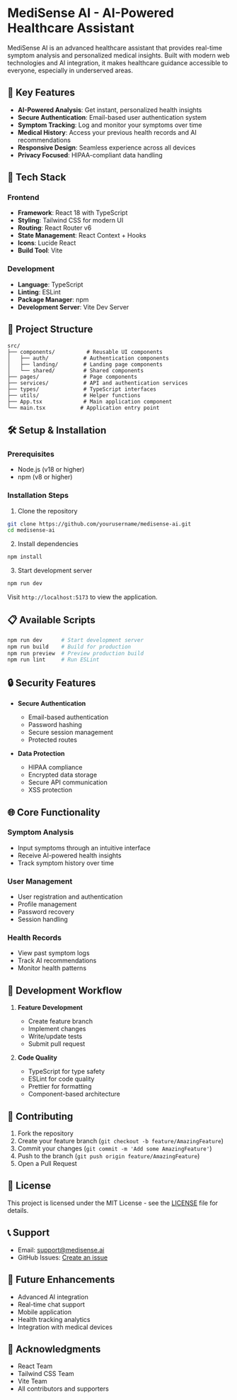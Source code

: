 # MediSense AI - AI-Powered Healthcare Assistant

MediSense AI is an advanced healthcare assistant that provides real-time symptom analysis and personalized medical insights. Built with modern web technologies and AI integration, it makes healthcare guidance accessible to everyone, especially in underserved areas.

## 🌟 Key Features

- **AI-Powered Analysis**: Get instant, personalized health insights
- **Secure Authentication**: Email-based user authentication system
- **Symptom Tracking**: Log and monitor your symptoms over time
- **Medical History**: Access your previous health records and AI recommendations
- **Responsive Design**: Seamless experience across all devices
- **Privacy Focused**: HIPAA-compliant data handling

## 🚀 Tech Stack

### Frontend
- **Framework**: React 18 with TypeScript
- **Styling**: Tailwind CSS for modern UI
- **Routing**: React Router v6
- **State Management**: React Context + Hooks
- **Icons**: Lucide React
- **Build Tool**: Vite

### Development
- **Language**: TypeScript
- **Linting**: ESLint
- **Package Manager**: npm
- **Development Server**: Vite Dev Server

## 📁 Project Structure

```
src/
├── components/          # Reusable UI components
│   ├── auth/           # Authentication components
│   ├── landing/        # Landing page components
│   └── shared/         # Shared components
├── pages/              # Page components
├── services/           # API and authentication services
├── types/              # TypeScript interfaces
├── utils/              # Helper functions
├── App.tsx             # Main application component
└── main.tsx           # Application entry point
```

## 🛠️ Setup & Installation

### Prerequisites
- Node.js (v18 or higher)
- npm (v8 or higher)

### Installation Steps

1. Clone the repository
```bash
git clone https://github.com/yourusername/medisense-ai.git
cd medisense-ai
```

2. Install dependencies
```bash
npm install
```

3. Start development server
```bash
npm run dev
```

Visit `http://localhost:5173` to view the application.

## 📋 Available Scripts

```bash
npm run dev      # Start development server
npm run build    # Build for production
npm run preview  # Preview production build
npm run lint     # Run ESLint
```

## 🔒 Security Features

- **Secure Authentication**
  - Email-based authentication
  - Password hashing
  - Secure session management
  - Protected routes

- **Data Protection**
  - HIPAA compliance
  - Encrypted data storage
  - Secure API communication
  - XSS protection

## 🌐 Core Functionality

### Symptom Analysis
- Input symptoms through an intuitive interface
- Receive AI-powered health insights
- Track symptom history over time

### User Management
- User registration and authentication
- Profile management
- Password recovery
- Session handling

### Health Records
- View past symptom logs
- Track AI recommendations
- Monitor health patterns

## 🔄 Development Workflow

1. **Feature Development**
   - Create feature branch
   - Implement changes
   - Write/update tests
   - Submit pull request

2. **Code Quality**
   - TypeScript for type safety
   - ESLint for code quality
   - Prettier for formatting
   - Component-based architecture

## 🤝 Contributing

1. Fork the repository
2. Create your feature branch (`git checkout -b feature/AmazingFeature`)
3. Commit your changes (`git commit -m 'Add some AmazingFeature'`)
4. Push to the branch (`git push origin feature/AmazingFeature`)
5. Open a Pull Request

## 📄 License

This project is licensed under the MIT License - see the [LICENSE](LICENSE) file for details.

## 📞 Support

- Email: support@medisense.ai
- GitHub Issues: [Create an issue](https://github.com/yourusername/medisense-ai/issues)

## 🔮 Future Enhancements

- Advanced AI integration
- Real-time chat support
- Mobile application
- Health tracking analytics
- Integration with medical devices

## 🙏 Acknowledgments

- React Team
- Tailwind CSS Team
- Vite Team
- All contributors and supporters

